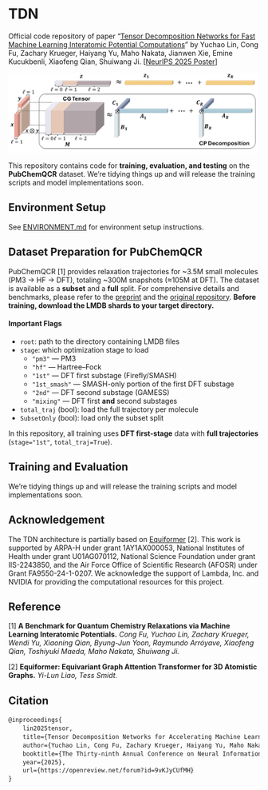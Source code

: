 # TDN
Official code repository of paper “[Tensor Decomposition Networks for Fast Machine Learning Interatomic Potential Computations](https://arxiv.org/abs/2507.01131)” by Yuchao Lin, Cong Fu, Zachary Krueger, Haiyang Yu, Maho Nakata, Jianwen Xie, Emine Kucukbenli, Xiaofeng Qian, Shuiwang Ji. [[NeurIPS 2025 Poster](https://openreview.net/forum?id=9vKJyCUfMH)]

![tdn](CPDecompFig-1.png)

This repository contains code for **training, evaluation, and testing** on the **PubChemQCR** dataset. We’re tidying things up and will release the training scripts and model implementations soon.

## Environment Setup

See [ENVIRONMENT.md](ENVIRONMENT.md) for environment setup instructions.



## Dataset Preparation for PubChemQCR

PubChemQCR [1] provides relaxation trajectories for ~3.5M small molecules (PM3 → HF → DFT), totaling ~300M snapshots (≈105M at DFT). The dataset is available as a **subset** and a **full** split. For comprehensive details and benchmarks, please refer to the [preprint](https://arxiv.org/abs/2506.23008) and the [original repository](https://huggingface.co/datasets/divelab/PubChemQCR). **Before training, download the LMDB shards to your target directory.**

#### Important Flags

- `root`: path to the directory containing LMDB files
- `stage`: which optimization stage to load
  - `"pm3"` — PM3
  - `"hf"` — Hartree–Fock
  - `"1st"` — DFT first substage (Firefly/SMASH)
  - `"1st_smash"` — SMASH-only portion of the first DFT substage
  - `"2nd"` — DFT second substage (GAMESS)
  - `"mixing"` — DFT first **and** second substages
- `total_traj` (bool): load the full trajectory per molecule
- `SubsetOnly` (bool): load only the subset split

In this repository, all training uses **DFT first-stage** data with **full trajectories** (`stage="1st"`, `total_traj=True`).



## Training and Evaluation

We’re tidying things up and will release the training scripts and model implementations soon.



## Acknowledgement

The TDN architecture is partially based on [Equiformer](https://github.com/atomicarchitects/equiformer) [2].  This work is supported by ARPA-H under grant 1AY1AX000053, National Institutes of Health under grant U01AG070112, National Science Foundation under grant IIS-2243850, and the Air Force Office of Scientific Research (AFOSR) under Grant FA9550-24-1-0207. We acknowledge the support of Lambda, Inc. and NVIDIA for providing the computational resources for this project.



## Reference

[1] **A Benchmark for Quantum Chemistry Relaxations via Machine Learning Interatomic Potentials.** *Cong Fu, Yuchao Lin, Zachary Krueger, Wendi Yu, Xiaoning Qian, Byung-Jun Yoon, Raymundo Arróyave, Xiaofeng Qian, Toshiyuki Maeda, Maho Nakata, Shuiwang Ji.*

[2] **Equiformer: Equivariant Graph Attention Transformer for 3D Atomistic Graphs.** *Yi-Lun Liao, Tess Smidt.*



## Citation

```latex
@inproceedings{
    lin2025tensor,
    title={Tensor Decomposition Networks for Accelerating Machine Learning Force Field Computations},
    author={Yuchao Lin, Cong Fu, Zachary Krueger, Haiyang Yu, Maho Nakata, Jianwen Xie, Emine Kucukbenli, Xiaofeng Qian, Shuiwang Ji},
    booktitle={The Thirty-ninth Annual Conference on Neural Information Processing Systems},
    year={2025},
    url={https://openreview.net/forum?id=9vKJyCUfMH}
}
```
